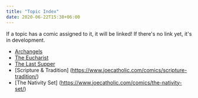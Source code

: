 ```yaml
---
title: "Topic Index"
date: 2020-06-22T15:38+06:00
---
```


If a topic has a comic assigned to it, it will be linked! If there's no link yet, it's in development.

+ [Archangels](https://www.joecatholic.com/comics/archangels/)
+ [The Eucharist](https://www.joecatholic.com/comics/eucharist-last-supper/)
+ [The Last Supper](https://www.joecatholic.com/comics/eucharist-last-supper/)
+ [Scripture & Tradition] (https://www.joecatholic.com/comics/scripture-tradition/)
+ [The Nativity Set] (https://www.joecatholic.com/comics/the-nativity-set/)
